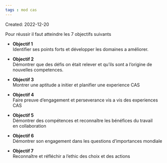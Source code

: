 ```yaml
---
tags : mod cas
---
```

Created: 2022-12-20

Pour réussir il faut atteindre les 7 objectifs suivants

-   **Objectif 1**  
    Identifier ses points forts et développer les domaines a améliorer.
    
-   **Objectif 2**  
    Démontrer que des défis on était relever et qu’ils sont a l’origine de nouvelles competences.
    
-   **Objectif 3**  
    Montrer une aptitude a initier et planifier une experience CAS
    
-   **Objectif 4**       
    Faire preuve d’engagement et perseverance vis a vis des experiences CAS
    
-   **Objectif 5**         
    Démontrer des compétences et reconnaître les bénéfices du travail en collaboration
    
-   **Objectif 6**  
    Démontrer son engagement dans les questions d’importances mondiale
    
-   **Objectif 7**  
    Reconnaître et réfléchir a l’ethic des choix et des actions